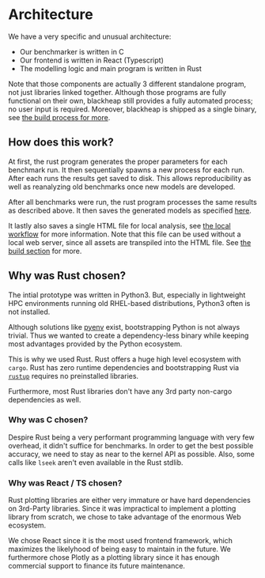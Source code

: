 # Architecture

We have a very specific and unusual architecture:

- Our benchmarker is written in C
- Our frontend is written in React (Typescript)
- The modelling logic and main program is written in Rust

Note that those components are actually 3 different standalone program, not just libraries linked together. Although those programs are fully functional on their own, blackheap still provides a fully automated process; no user input is required. Moreover, blackheap is shipped as a single binary, see [the build process for more](./FAQ/BuildProcess.md).

## How does this work?

At first, the rust program generates the proper parameters for each benchmark run. It then sequentially spawns a new process for each run. After each runs the results get saved to disk. This allows reproducibility as well as reanalyzing old benchmarks once new models are developed.

After all benchmarks were run, the rust program processes the same results as described above. It then saves the generated models as specified [here](./FileFormats.md).

It lastly also saves a single HTML file for local analysis, see [the local workflow](./SingleNode.md) for more information. Note that this file can be used without a local web server, since all assets are transpiled into the HTML file. See [the build section](./FAQ/BuildProcess.md) for more.

## Why was Rust chosen?
The intial prototype was written in Python3. But, especially in lightweight HPC environments running old RHEL-based distributions, Python3 often is not installed.

Although solutions like [pyenv](https://github.com/pyenv/pyenv) exist, bootstrapping Python is not always trivial. Thus we wanted to create a dependency-less binary while keeping most advantages provided by the Python ecosystem.

This is why we used Rust. Rust offers a huge high level ecosystem with `cargo`. Rust has zero runtime dependencies and bootstrapping Rust via [`rustup`](https://rustup.rs/) requires no preinstalled libraries.

Furthermore, most Rust libraries don't have any 3rd party non-cargo dependencies as well.

### Why was C chosen?

Despire Rust being a very performant programming language with very few overhead, it didn't suffice for benchmarks. In order to get the best possible accuracy, we need to stay as near to the kernel API as possible. Also, some calls like `lseek` aren't even available in the Rust stdlib.

### Why was React / TS chosen?

Rust plotting libraries are either very immature or have hard dependencies on 3rd-Party libraries. Since it was impractical to implement a plotting library from scratch, we chose to take advantage of the enormous Web ecosystem.

We chose React since it is the most used frontend framework, which maximizes the likelyhood of being easy to maintain in the future. We furthermore chose Plotly as a plotting library since it has enough commercial support to finance its future maintenance.
